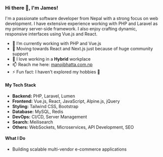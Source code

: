 ### Hi there 👋, I'm James!

I'm a passionate software developer from Nepal with a strong focus on web development. I have extensive experience working with PHP and Laravel as my primary server-side framework. I also enjoy crafting dynamic, responsive interfaces using Vue.js and React.

- 🔭 I’m currently working with PHP and Vue.js
- 🌱 Moving towards React and Next.js just because of huge community support
- 👯 I love working in a **Hybrid** workplace
- 📫 Reach me here: [manojbhatta.com.np](https://manojbhatta.com.np)
- ⚡ Fun fact: I haven't explored my hobbies 🤔


#### My Tech Stack
- **Backend:** PHP, Laravel, Lumen
- **Frontend:** Vue.js, React, JavaScript, Alpine.js, jQuery
- **Styling:** Tailwind CSS, Bootstrap
- **Database:** MySQL, Redis
- **DevOps:** CI/CD, Server Management
- **Search:** Meilisearch
- **Others:** WebSockets, Microservices, API Development, SEO


#### What I Do
- Building scalable multi-vendor e-commerce applications
